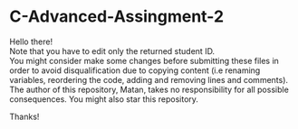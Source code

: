# C-Advanced-Assingment-2
Hello there!</br>
Note that you have to edit only the returned student ID.</br>
You might consider make some changes before submitting these files in order to avoid disqualification due to copying content (i.e renaming variables, reordering the code, adding and removing lines and comments).</br>
The author of this repository, Matan, takes no responsibility for all possible consequences. You might also star this repository.

Thanks!
